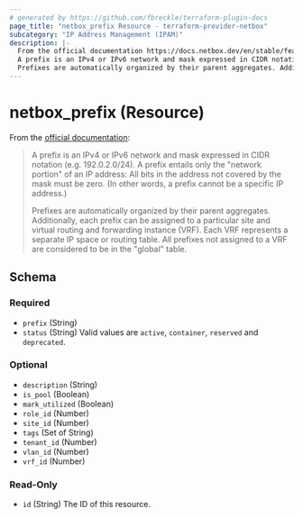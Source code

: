 ```yaml
---
# generated by https://github.com/fbreckle/terraform-plugin-docs
page_title: "netbox_prefix Resource - terraform-provider-netbox"
subcategory: "IP Address Management (IPAM)"
description: |-
  From the official documentation https://docs.netbox.dev/en/stable/features/ipam/#prefixes:
  A prefix is an IPv4 or IPv6 network and mask expressed in CIDR notation (e.g. 192.0.2.0/24). A prefix entails only the "network portion" of an IP address: All bits in the address not covered by the mask must be zero. (In other words, a prefix cannot be a specific IP address.)
  Prefixes are automatically organized by their parent aggregates. Additionally, each prefix can be assigned to a particular site and virtual routing and forwarding instance (VRF). Each VRF represents a separate IP space or routing table. All prefixes not assigned to a VRF are considered to be in the "global" table.
---
```


# netbox_prefix (Resource)

From the [official documentation](https://docs.netbox.dev/en/stable/features/ipam/#prefixes):

> A prefix is an IPv4 or IPv6 network and mask expressed in CIDR notation (e.g. 192.0.2.0/24). A prefix entails only the "network portion" of an IP address: All bits in the address not covered by the mask must be zero. (In other words, a prefix cannot be a specific IP address.)
>
> Prefixes are automatically organized by their parent aggregates. Additionally, each prefix can be assigned to a particular site and virtual routing and forwarding instance (VRF). Each VRF represents a separate IP space or routing table. All prefixes not assigned to a VRF are considered to be in the "global" table.



<!-- schema generated by tfplugindocs -->
## Schema

### Required

- `prefix` (String)
- `status` (String) Valid values are `active`, `container`, `reserved` and `deprecated`.

### Optional

- `description` (String)
- `is_pool` (Boolean)
- `mark_utilized` (Boolean)
- `role_id` (Number)
- `site_id` (Number)
- `tags` (Set of String)
- `tenant_id` (Number)
- `vlan_id` (Number)
- `vrf_id` (Number)

### Read-Only

- `id` (String) The ID of this resource.


